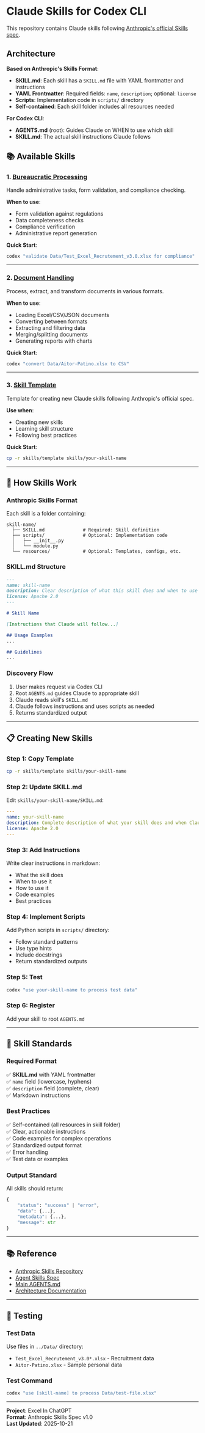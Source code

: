 # Claude Skills for Codex CLI

This repository contains Claude skills following [Anthropic's official Skills spec](https://github.com/anthropics/skills).

## Architecture

**Based on Anthropic's Skills Format**:
- **SKILL.md**: Each skill has a `SKILL.md` file with YAML frontmatter and instructions
- **YAML Frontmatter**: Required fields: `name`, `description`; optional: `license`
- **Scripts**: Implementation code in `scripts/` directory
- **Self-contained**: Each skill folder includes all resources needed

**For Codex CLI**:
- **AGENTS.md** (root): Guides Claude on WHEN to use which skill
- **SKILL.md**: The actual skill instructions Claude follows

## 📚 Available Skills

### 1. [Bureaucratic Processing](./bureaucratic/SKILL.md)

Handle administrative tasks, form validation, and compliance checking.

**When to use**:
- Form validation against regulations
- Data completeness checks
- Compliance verification
- Administrative report generation

**Quick Start**:
```bash
codex "validate Data/Test_Excel_Recrutement_v3.0.xlsx for compliance"
```

---

### 2. [Document Handling](./document_handling/SKILL.md)

Process, extract, and transform documents in various formats.

**When to use**:
- Loading Excel/CSV/JSON documents
- Converting between formats
- Extracting and filtering data
- Merging/splitting documents
- Generating reports with charts

**Quick Start**:
```bash
codex "convert Data/Aitor-Patino.xlsx to CSV"
```

---

### 3. [Skill Template](./template/SKILL.md)

Template for creating new Claude skills following Anthropic's official spec.

**Use when**:
- Creating new skills
- Learning skill structure
- Following best practices

**Quick Start**:
```bash
cp -r skills/template skills/your-skill-name
```

---

## 🚀 How Skills Work

### Anthropic Skills Format

Each skill is a folder containing:

```
skill-name/
  ├── SKILL.md              # Required: Skill definition
  ├── scripts/              # Optional: Implementation code
  │   ├── __init__.py
  │   └── module.py
  └── resources/            # Optional: Templates, configs, etc.
```

### SKILL.md Structure

```markdown
---
name: skill-name
description: Clear description of what this skill does and when to use it
license: Apache 2.0
---

# Skill Name

[Instructions that Claude will follow...]

## Usage Examples
...

## Guidelines
...
```

### Discovery Flow

1. User makes request via Codex CLI
2. Root `AGENTS.md` guides Claude to appropriate skill
3. Claude reads skill's `SKILL.md`
4. Claude follows instructions and uses scripts as needed
5. Returns standardized output

---

## 📋 Creating New Skills

### Step 1: Copy Template

```bash
cp -r skills/template skills/your-skill-name
```

### Step 2: Update SKILL.md

Edit `skills/your-skill-name/SKILL.md`:

```yaml
---
name: your-skill-name
description: Complete description of what your skill does and when Claude should use it
license: Apache 2.0
---
```

### Step 3: Add Instructions

Write clear instructions in markdown:
- What the skill does
- When to use it
- How to use it
- Code examples
- Best practices

### Step 4: Implement Scripts

Add Python scripts in `scripts/` directory:
- Follow standard patterns
- Use type hints
- Include docstrings
- Return standardized outputs

### Step 5: Test

```bash
codex "use your-skill-name to process test data"
```

### Step 6: Register

Add your skill to root `AGENTS.md`

---

## 🎯 Skill Standards

### Required Format

✅ **SKILL.md** with YAML frontmatter  
✅ `name` field (lowercase, hyphens)  
✅ `description` field (complete, clear)  
✅ Markdown instructions  

### Best Practices

✅ Self-contained (all resources in skill folder)  
✅ Clear, actionable instructions  
✅ Code examples for complex operations  
✅ Standardized output format  
✅ Error handling  
✅ Test data or examples  

### Output Standard

All skills should return:

```python
{
    "status": "success" | "error",
    "data": {...},
    "metadata": {...},
    "message": str
}
```

---

## 📚 Reference

- [Anthropic Skills Repository](https://github.com/anthropics/skills)
- [Agent Skills Spec](https://github.com/anthropics/skills/blob/main/agent_skills_spec.md)
- [Main AGENTS.md](../AGENTS.md)
- [Architecture Documentation](../ARCHITECTURE.md)

---

## 🧪 Testing

### Test Data

Use files in `../Data/` directory:
- `Test_Excel_Recrutement_v3.0*.xlsx` - Recruitment data
- `Aitor-Patino.xlsx` - Sample personal data

### Test Command

```bash
codex "use [skill-name] to process Data/test-file.xlsx"
```

---

**Project**: Excel In ChatGPT  
**Format**: Anthropic Skills Spec v1.0  
**Last Updated**: 2025-10-21
